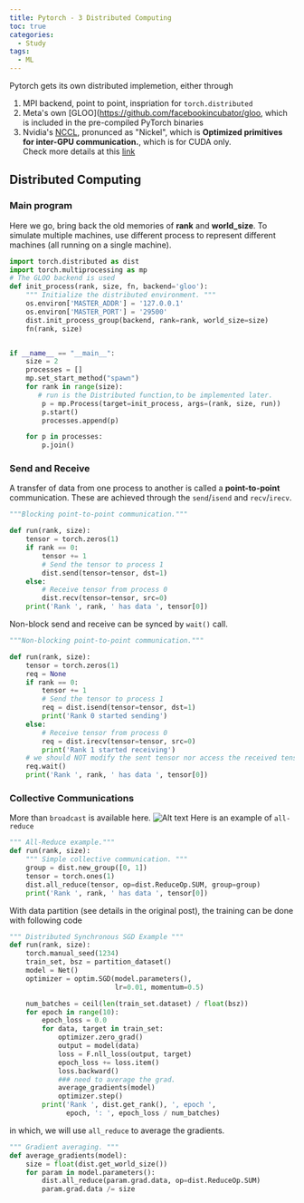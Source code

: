 ```yaml
---
title: Pytorch - 3 Distributed Computing
toc: true
categories:
  - Study
tags:
  - ML
---
```


Pytorch gets its own distributed implemetion, either through 
1. MPI backend, point to point, inspriation for `torch.distributed`
2. Meta's own [GLOO](https://github.com/facebookincubator/gloo, which is included in the pre-compiled PyTorch binaries 
3. Nvidia's [NCCL](https://github.com/nvidia/nccl), pronunced as "Nickel", which is **Optimized primitives for inter-GPU communication.**, which is for CUDA only.  
Check more details at this [link](https://pytorch.org/tutorials/intermediate/dist_tuto.html)
## Distributed Computing
### Main program
Here we go, bring back the old memories of **rank** and **world_size**.
To simulate multiple machines, use different process to represent different machines (all running on a single machine).  
```python
import torch.distributed as dist
import torch.multiprocessing as mp
# The GLOO backend is used
def init_process(rank, size, fn, backend='gloo'):
    """ Initialize the distributed environment. """
    os.environ['MASTER_ADDR'] = '127.0.0.1'
    os.environ['MASTER_PORT'] = '29500'
    dist.init_process_group(backend, rank=rank, world_size=size)
    fn(rank, size)


if __name__ == "__main__":
    size = 2
    processes = []
    mp.set_start_method("spawn")
    for rank in range(size):
       # run is the Distributed function,to be implemented later.
        p = mp.Process(target=init_process, args=(rank, size, run))
        p.start()
        processes.append(p)

    for p in processes:
        p.join()
```

### Send and Receive 
A transfer of data from one process to another is called a **point-to-point** communication. These are achieved through the `send`/`isend` and `recv`/`irecv`.
```python
"""Blocking point-to-point communication."""

def run(rank, size):
    tensor = torch.zeros(1)
    if rank == 0:
        tensor += 1
        # Send the tensor to process 1
        dist.send(tensor=tensor, dst=1)
    else:
        # Receive tensor from process 0
        dist.recv(tensor=tensor, src=0)
    print('Rank ', rank, ' has data ', tensor[0])
```

Non-block send and receive can be synced by `wait()` call.
```python
"""Non-blocking point-to-point communication."""

def run(rank, size):
    tensor = torch.zeros(1)
    req = None
    if rank == 0:
        tensor += 1
        # Send the tensor to process 1
        req = dist.isend(tensor=tensor, dst=1)
        print('Rank 0 started sending')
    else:
        # Receive tensor from process 0
        req = dist.irecv(tensor=tensor, src=0)
        print('Rank 1 started receiving')
    # we should NOT modify the sent tensor nor access the received tensor before req.wait() has completed. It's all un undefined status till wait().
    req.wait()
    print('Rank ', rank, ' has data ', tensor[0])
```

### Collective Communications
More than `broadcast` is available here. 
![Alt text](/code23/assets/images/2024/24-01-29-PyTorch-3_files/collective.png)
Here is an example of `all-reduce`
```python
""" All-Reduce example."""
def run(rank, size):
    """ Simple collective communication. """
    group = dist.new_group([0, 1])
    tensor = torch.ones(1)
    dist.all_reduce(tensor, op=dist.ReduceOp.SUM, group=group)
    print('Rank ', rank, ' has data ', tensor[0])
```

With data partition (see details in the original post), the training can be done with following code
```python
""" Distributed Synchronous SGD Example """
def run(rank, size):
    torch.manual_seed(1234)
    train_set, bsz = partition_dataset()
    model = Net()
    optimizer = optim.SGD(model.parameters(),
                          lr=0.01, momentum=0.5)

    num_batches = ceil(len(train_set.dataset) / float(bsz))
    for epoch in range(10):
        epoch_loss = 0.0
        for data, target in train_set:
            optimizer.zero_grad()
            output = model(data)
            loss = F.nll_loss(output, target)
            epoch_loss += loss.item()
            loss.backward()
            ### need to average the grad.
            average_gradients(model)
            optimizer.step()
        print('Rank ', dist.get_rank(), ', epoch ',
              epoch, ': ', epoch_loss / num_batches)
```
in which, we will use `all_reduce` to average the gradients.
```python
""" Gradient averaging. """
def average_gradients(model):
    size = float(dist.get_world_size())
    for param in model.parameters():
        dist.all_reduce(param.grad.data, op=dist.ReduceOp.SUM)
        param.grad.data /= size
```